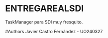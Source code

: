 # ENTREGAREALSDI

TaskManager para SDI muy fresquito. 

#Authors
Javier Castro Fernández - UO240327
